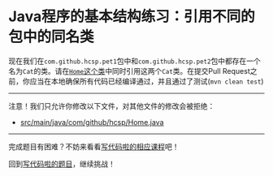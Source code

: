 # Java程序的基本结构练习：引用不同的包中的同名类

现在我们在`com.github.hcsp.pet1`包中和`com.github.hcsp.pet2`包中都存在一个名为`Cat`的类。请在[`Home`这个类](https://github.com/hcsp/create-same-classes-in-different-package/blob/master/src/main/java/com/github/hcsp/Home.java)中同时引用这两个`Cat`类。在提交Pull Request之前，你应当在本地确保所有代码已经编译通过，并且通过了测试(`mvn clean test`)

-----
注意！我们只允许你修改以下文件，对其他文件的修改会被拒绝：
- [src/main/java/com/github/hcsp/Home.java](https://github.com/hcsp/create-same-classes-in-different-package/blob/master/src/main/java/com/github/hcsp/Home.java)
-----


完成题目有困难？不妨来看看[写代码啦的相应课程](https://xiedaimala.com/tasks/316bb6cc-6aa6-4dac-85e4-ce1c01b72c83/video_tutorials/4e91faaa-c1de-4043-81b1-c67e8d443577)吧！

回到[写代码啦的题目](https://xiedaimala.com/tasks/316bb6cc-6aa6-4dac-85e4-ce1c01b72c83/quizzes/6deff641-d53b-485b-9253-614655e16f3b)，继续挑战！
